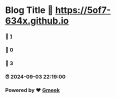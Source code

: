 # Blog Title :link: https://5of7-634x.github.io 
### :page_facing_up: [1](https://5of7-634x.github.io/tag.html) 
### :speech_balloon: 0 
### :hibiscus: 3 
### :alarm_clock: 2024-09-03 22:19:00 
### Powered by :heart: [Gmeek](https://github.com/Meekdai/Gmeek)
